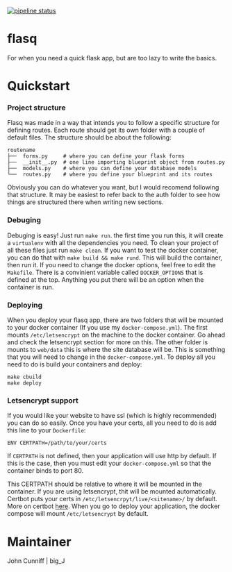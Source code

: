 [![pipeline status](https://gitlab.com/b1g_J/flasq/badges/master/pipeline.svg)](https://gitlab.com/b1g_J/flasq/commits/master)

# flasq
For when you need a quick flask app, but are too lazy to write the basics.

# Quickstart

### Project structure
Flasq was made in a way that intends you to follow a specific structure for defining routes. Each route should get its own folder with a couple of default files. The structure should be about the following:

```
routename
├──  forms.py     # where you can define your flask forms
├──  __init__.py  # one line importing blueprint object from routes.py
├──  models.py    # where you can define your database models
└──  routes.py    # where you define your blueprint and its routes
```

Obviously you can do whatever you want, but I would recomend following that structure. It may be easiest to refer back to the auth folder to see how things are structured there when writing new sections.

### Debuging
Debuging is easy! Just run `make run`. the first time you run this, it will create a `virtualenv` with all the dependencies you need. To clean your project of all these files just run `make clean`. If you want to test the docker container, you can do that with `make build && make rund`. This will build the container, then run it. If you need to change the docker options, feel free to edit the `Makefile`. There is a convinient variable called `DOCKER_OPTIONS` that is defined at the top. Anything you put there will be an option when the container is run.

### Deploying
When you deploy your flasq app, there are two folders that will be mounted to your docker container (If you use my `docker-compose.yml`). The first mounts `/etc/letsencrypt` on the machine to the docker container. Go ahead and check the letsencrypt section for more on this. The other folder is mounts to `web/data` this is where the site database will be. This is something that you will need to change in the `docker-compose.yml`. To deploy all you need to do is build your containers and deploy:

```
make cbuild
make deploy
```

### Letsencrypt support
If you would like your website to have ssl (which is highly recommended) you can do so easily. Once you have your certs, all you need to do is add this line to your `Dockerfile`:

```
ENV CERTPATH=/path/to/your/certs
```

If `CERTPATH` is not defined, then your application will use http by default. If this is the case, then you must edit your `docker-compose.yml` so that the container binds to port 80.

This CERTPATH should be relative to where it will be mounted in the container. If you are using letsencrypt, thit will be mounted automatically. Certbot puts your certs in `/etc/letsencrpyt/live/<sitename>/` by default. More on certbot [here](https://certbot.eff.org/). When you go to deploy your application, the docker compose will mount `/etc/letsencrypt` by default. 


# Maintainer
John Cunniff | big_J
